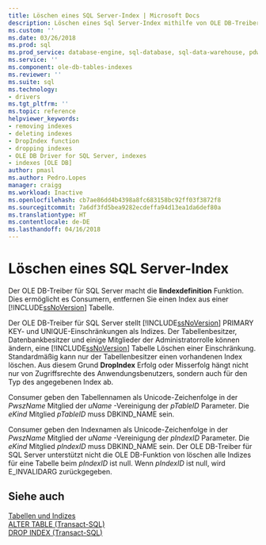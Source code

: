 ```yaml
---
title: Löschen eines SQL Server-Index | Microsoft Docs
description: Löschen eines Sql Server-Index mithilfe von OLE DB-Treiber für SQL Server
ms.custom: ''
ms.date: 03/26/2018
ms.prod: sql
ms.prod_service: database-engine, sql-database, sql-data-warehouse, pdw
ms.service: ''
ms.component: ole-db-tables-indexes
ms.reviewer: ''
ms.suite: sql
ms.technology:
- drivers
ms.tgt_pltfrm: ''
ms.topic: reference
helpviewer_keywords:
- removing indexes
- deleting indexes
- DropIndex function
- dropping indexes
- OLE DB Driver for SQL Server, indexes
- indexes [OLE DB]
author: pmasl
ms.author: Pedro.Lopes
manager: craigg
ms.workload: Inactive
ms.openlocfilehash: cb7ae86dd4b4398a8fc683158bc92ff03f3872f8
ms.sourcegitcommit: 7a6df3fd5bea9282ecdeffa94d13ea1da6def80a
ms.translationtype: HT
ms.contentlocale: de-DE
ms.lasthandoff: 04/16/2018
---
```

# <a name="dropping-a-sql-server-index"></a>Löschen eines SQL Server-Index

  Der OLE DB-Treiber für SQL Server macht die **Iindexdefinition** Funktion. Dies ermöglicht es Consumern, entfernen Sie einen Index aus einer [!INCLUDE[ssNoVersion](../../../includes/ssnoversion-md.md)] Tabelle.  
  
 Der OLE DB-Treiber für SQL Server stellt [!INCLUDE[ssNoVersion](../../../includes/ssnoversion-md.md)] PRIMARY KEY- und UNIQUE-Einschränkungen als Indizes. Der Tabellenbesitzer, Datenbankbesitzer und einige Mitglieder der Administratorrolle können ändern, eine [!INCLUDE[ssNoVersion](../../../includes/ssnoversion-md.md)] Tabelle Löschen einer Einschränkung. Standardmäßig kann nur der Tabellenbesitzer einen vorhandenen Index löschen. Aus diesem Grund **DropIndex** Erfolg oder Misserfolg hängt nicht nur von Zugriffsrechte des Anwendungsbenutzers, sondern auch für den Typ des angegebenen Index ab.  
  
 Consumer geben den Tabellennamen als Unicode-Zeichenfolge in der *PwszName* Mitglied der *uName* -Vereinigung der *pTableID* Parameter. Die *eKind* Mitglied *pTableID* muss DBKIND_NAME sein.  
  
 Consumer geben den Indexnamen als Unicode-Zeichenfolge in der *PwszName* Mitglied der *uName* -Vereinigung der *pIndexID* Parameter. Die *eKind* Mitglied *pIndexID* muss DBKIND_NAME sein. Der OLE DB-Treiber für SQL Server unterstützt nicht die OLE DB-Funktion von löschen alle Indizes für eine Tabelle beim *pIndexID* ist null. Wenn *pIndexID* ist null, wird E_INVALIDARG zurückgegeben.  
  
## <a name="see-also"></a>Siehe auch  
 [Tabellen und Indizes](../../oledb/ole-db-tables-indexes/tables-and-indexes.md)   
 [ALTER TABLE &#40;Transact-SQL&#41;](../../../t-sql/statements/alter-table-transact-sql.md)   
 [DROP INDEX &#40;Transact-SQL&#41;](../../../t-sql/statements/drop-index-transact-sql.md)  
  
  
